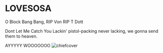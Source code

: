 # LOVESOSA
O Block Bang Bang, RIP Von RIP T Dott

Dont Let Me Catch You Lackin'
pistol-packing never lacking,
we gonna send them to heaven.


AYYYYY WOOOOOOO
![chiefcover](https://user-images.githubusercontent.com/101486482/158041721-da0762cd-dbd7-4aa5-a1dd-0ca56438e7f1.jpg)
